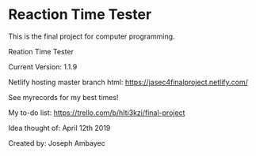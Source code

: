 # Reaction Time Tester
This is the final project for computer programming.

Reation Time Tester

Current Version: 1.1.9

Netlify hosting master branch html: https://jasec4finalproject.netlify.com/

See myrecords for my best times!

My to-do list: https://trello.com/b/hIti3kzi/final-project

Idea thought of: April 12th 2019

Created by: Joseph Ambayec
